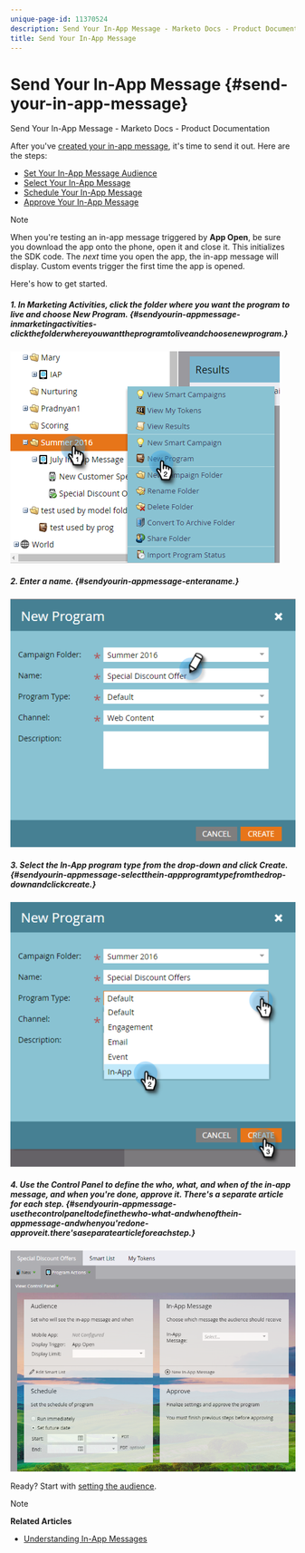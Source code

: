 ```yaml
---
unique-page-id: 11370524
description: Send Your In-App Message - Marketo Docs - Product Documentation
title: Send Your In-App Message
---
```


# Send Your In-App Message {#send-your-in-app-message}

Send Your In-App Message - Marketo Docs - Product Documentation

After you've [created your in-app message](create-an-in-app-message.md), it's time to send it out. Here are the steps:

* [Set Your In-App Message Audience](send-your-in-app-message/set-your-in-app-message-audience.md)
* [Select Your In-App Message](send-your-in-app-message/select-your-in-app-message.md)
* [Schedule Your In-App Message](send-your-in-app-message/schedule-your-in-app-message.md)
* [Approve Your In-App Message](send-your-in-app-message/approve-your-in-app-message.md)

>[!NOTE]
>
>When you're testing an in-app message triggered by **App Open**, be sure you download the app onto the phone, open it and close it. This initializes the SDK code. The *next* time you open the app, the in-app message will display. Custom events trigger the first time the app is opened.

Here's how to get started. 

##### 1. In Marketing Activities, click the folder where you want the program to live and choose New Program. {#sendyourin-appmessage-inmarketingactivities-clickthefolderwhereyouwanttheprogramtoliveandchoosenewprogram.}

![](assets/image2016-5-11-9-3a17-3a56.png)

##### 2. Enter a name. {#sendyourin-appmessage-enteraname.}

![](assets/image2016-5-11-9-3a21-3a13.png)

##### 3. Select the In-App program type from the drop-down and click Create. {#sendyourin-appmessage-selectthein-appprogramtypefromthedrop-downandclickcreate.}

![](assets/image2016-5-11-9-3a23-3a9.png)

##### 4. Use the Control Panel to define the who, what, and when of the in-app message, and when you're done, approve it. There's a separate article for each step. {#sendyourin-appmessage-usethecontrolpaneltodefinethewho-what-andwhenofthein-appmessage-andwhenyou'redone-approveit.there'saseparatearticleforeachstep.}

![](assets/image2016-5-11-9-3a25-3a35.png)

Ready? Start with [setting the audience](send-your-in-app-message/set-your-in-app-message-audience.md).

>[!NOTE]
>
>**Related Articles**
>
>* [Understanding In-App Messages](understanding-in-app-messages.md)
>

